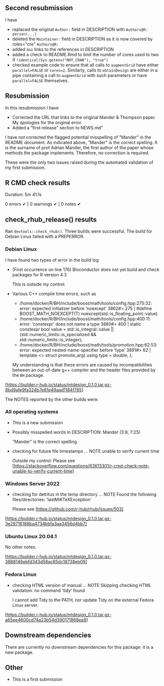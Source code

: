 ## Second resubmission

I have

* replaced the original `Author:` field in DESCRIPTION with `Authors@R: person(...)`
* deleted the `Maintainer:` field in DESCRIPTION as it is now covered by roles="cre" `Authors@R:`
* added `doi` links to the references in DESCRIPTION
* added a check to README.Rmd to limit the number of cores used to two if `!identical(Sys.getenv("NOT_CRAN"), "true")`
* checked example code to ensure that all calls to `augmentGrid` have either `parallel=FALSE` or `cores=2`.  Similarly, calls to `obtainDesign` are either in a pipe containing a call to `augmentGrid` with such parameters or have `parallel=FALSE` themselves.

## Resubmission

In this resubmission I have

* Corrected the URL that links to the original Mander & Thompson paper.  My apologies for the original error.
* Added a "first release" section to NEWS.md"

I have *not* corrected the flagged potential misspelling of "Mander" in the README document.  As indicated above,  "Mander" is the correct spelling.  It is the surname of prof Adrian Mander, the first author of the paper whose methods the package implements.  Therefore, no correction is required.

These were the only two issues raised during the automated validation of my first submission.

## R CMD check results

Duration: 5m 41.1s

0 errors ✔ | 0 warnings ✔ | 0 notes ✔

## check_rhub_release() results

Ran `devtools::check_rhub()`.  Three builds were successful.  The build for Debian Linux failed with a PREPERROR.

### Debian Linux

I have found two types of error in the build log

* (First occurrence on line 176) Bioconductor does not yet build and check packages for R version 4.3
  
  This is outside my control.
  
* Various C++ compile time errors, such as
  * /home/docker/R/BH/include/boost/math/tools/config.hpp:275:32: error: expected initializer before ‘noexcept’
      3862#> 275 | #define BOOST_MATH_NOEXCEPT(T) noexcept(std::is_floating_point::value)
  * /home/docker/R/BH/include/boost/math/tools/config.hpp:400:11: error: ‘constexpr’ does not name a type
      3880#> 400 | static constexpr bool value = std::is_integral::value || (std::numeric_limits::is_specialized && std::numeric_limits::is_integer);
  * /home/docker/R/BH/include/boost/math/tools/promotion.hpp:62:53: error: expected nested-name-specifier before ‘type’
      3891#> 62 | template <> struct promote_arg{ using type = double; };

  My understanding is that these errors are caused by incompatibilities between an out-of-date g++ compiler and the header files provided by the `BH` package.

[https://builder.r-hub.io/status/mtdesign_0.1.0.tar.gz-8bd9afe9fa324b7e81e49aad1184f785]

The NOTES reported by the other builds were:

### All operating systems

* This is a new submission

* Possibly misspelled words in DESCRIPTION:
  Mander (3:8, 7:25)
  
  "Mander" is the correct spelling

* checking for future file timestamps ... NOTE unable to verify current time

  Outside my control: Please see [https://stackoverflow.com/questions/63613301/r-cmd-check-note-unable-to-verify-current-time]
  
### Windows Server 2022

* checking for detritus in the temp directory ... NOTE Found the following files/directories: 'lastMiKTeXException'

  Please see [https://github.com/r-hub/rhub/issues/503]

[https://builder.r-hub.io/status/mtdesign_0.1.0.tar.gz-3e29716188ba4734bbfa3aa3456d4bb7]
  
### Ubuntu Linux 20.04.1

No other notes.

[https://builder.r-hub.io/status/mtdesign_0.1.0.tar.gz-3888146ebfd343d58ac65dc18738eb09]

### Fedora Linux

* checking HTML version of manual ... NOTE Skipping checking HTML validation: no command 'tidy' found

  I cannot add Tidy to the PATH, nor update Tidy on the external Fedora Linux server.
  
[https://builder.r-hub.io/status/mtdesign_0.1.0.tar.gz-a65ee4600cd74a23b54d390171868ea9]

## Downstream dependencies

There are currently no downstream dependencies for this package: it is a new package.
  
## Other

* This is a first submission

